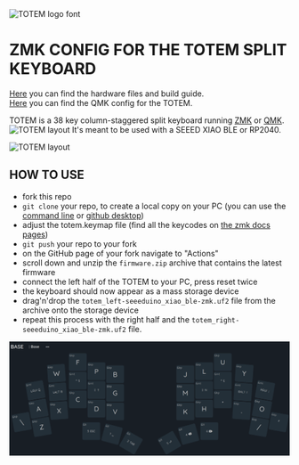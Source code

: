 <picture>
  <source media="(prefers-color-scheme: dark)" srcset="/docs/images/TOTEM_logo_dark.svg">
  <source media="(prefers-color-scheme: light)" srcset="/docs/images/TOTEM_logo_bright.svg">
  <img alt="TOTEM logo font" src="/docs/images/TOTEM_logo_bright.svg">
</picture>

# ZMK CONFIG FOR THE TOTEM SPLIT KEYBOARD

[Here](https://github.com/GEIGEIGEIST/totem) you can find the hardware files and build guide.\
[Here](https://github.com/GEIGEIGEIST/qmk-config-totem) you can find the QMK config for the TOTEM.

TOTEM is a 38 key column-staggered split keyboard running [ZMK](https://zmk.dev/) or [QMK](https://docs.qmk.fm/). ![TOTEM layout](/docs/images/TOTEM_layout.svg)
It's meant to be used with a SEEED XIAO BLE or RP2040.


![TOTEM layout](/docs/images/TOTEM_layout.svg)



## HOW TO USE

- fork this repo
- `git clone` your repo, to create a local copy on your PC (you can use the [command line](https://www.atlassian.com/git/tutorials) or [github desktop](https://desktop.github.com/))
- adjust the totem.keymap file (find all the keycodes on [the zmk docs pages](https://zmk.dev/docs/codes/))
- `git push` your repo to your fork
- on the GitHub page of your fork navigate to "Actions"
- scroll down and unzip the `firmware.zip` archive that contains the latest firmware
- connect the left half of the TOTEM to your PC, press reset twice
- the keyboard should now appear as a mass storage device
- drag'n'drop the `totem_left-seeeduino_xiao_ble-zmk.uf2` file from the archive onto the storage device
- repeat this process with the right half and the `totem_right-seeeduino_xiao_ble-zmk.uf2` file.


![Base](/docs/images/base.png)
